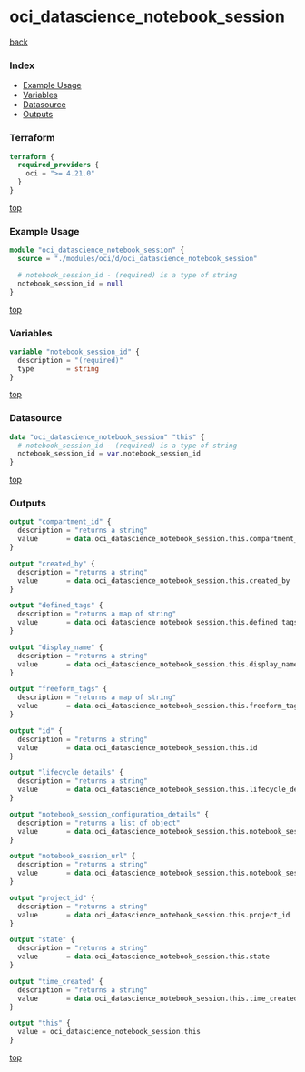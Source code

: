 # oci_datascience_notebook_session

[back](../oci.md)

### Index

- [Example Usage](#example-usage)
- [Variables](#variables)
- [Datasource](#datasource)
- [Outputs](#outputs)

### Terraform

```terraform
terraform {
  required_providers {
    oci = ">= 4.21.0"
  }
}
```

[top](#index)

### Example Usage

```terraform
module "oci_datascience_notebook_session" {
  source = "./modules/oci/d/oci_datascience_notebook_session"

  # notebook_session_id - (required) is a type of string
  notebook_session_id = null
}
```

[top](#index)

### Variables

```terraform
variable "notebook_session_id" {
  description = "(required)"
  type        = string
}
```

[top](#index)

### Datasource

```terraform
data "oci_datascience_notebook_session" "this" {
  # notebook_session_id - (required) is a type of string
  notebook_session_id = var.notebook_session_id
}
```

[top](#index)

### Outputs

```terraform
output "compartment_id" {
  description = "returns a string"
  value       = data.oci_datascience_notebook_session.this.compartment_id
}

output "created_by" {
  description = "returns a string"
  value       = data.oci_datascience_notebook_session.this.created_by
}

output "defined_tags" {
  description = "returns a map of string"
  value       = data.oci_datascience_notebook_session.this.defined_tags
}

output "display_name" {
  description = "returns a string"
  value       = data.oci_datascience_notebook_session.this.display_name
}

output "freeform_tags" {
  description = "returns a map of string"
  value       = data.oci_datascience_notebook_session.this.freeform_tags
}

output "id" {
  description = "returns a string"
  value       = data.oci_datascience_notebook_session.this.id
}

output "lifecycle_details" {
  description = "returns a string"
  value       = data.oci_datascience_notebook_session.this.lifecycle_details
}

output "notebook_session_configuration_details" {
  description = "returns a list of object"
  value       = data.oci_datascience_notebook_session.this.notebook_session_configuration_details
}

output "notebook_session_url" {
  description = "returns a string"
  value       = data.oci_datascience_notebook_session.this.notebook_session_url
}

output "project_id" {
  description = "returns a string"
  value       = data.oci_datascience_notebook_session.this.project_id
}

output "state" {
  description = "returns a string"
  value       = data.oci_datascience_notebook_session.this.state
}

output "time_created" {
  description = "returns a string"
  value       = data.oci_datascience_notebook_session.this.time_created
}

output "this" {
  value = oci_datascience_notebook_session.this
}
```

[top](#index)